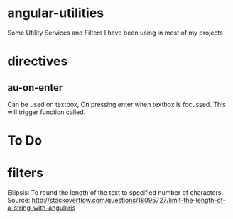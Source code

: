 # angular-utilities
Some Utility Services and Filters I have been using in most of my projects

# directives

## au-on-enter
Can be used on textbox, On pressing enter when textbox is focussed. This will trigger function called.




# To Do
# filters
Ellipsis: To round the length of the text to specified number of characters.
Source: http://stackoverflow.com/questions/18095727/limit-the-length-of-a-string-with-angularjs
